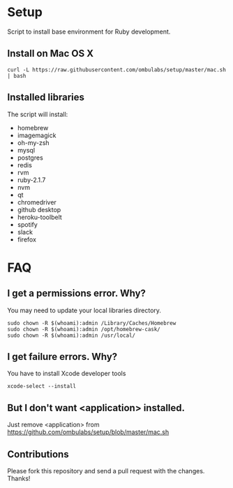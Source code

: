 # Setup

Script to install base environment for Ruby development.

## Install on Mac OS X

```
curl -L https://raw.githubusercontent.com/ombulabs/setup/master/mac.sh | bash
```

## Installed libraries

The script will install:

* homebrew
* imagemagick
* oh-my-zsh
* mysql
* postgres
* redis
* rvm
* ruby-2.1.7
* nvm
* qt
* chromedriver
* github desktop
* heroku-toolbelt
* spotify
* slack
* firefox

# FAQ

## I get a permissions error. Why?

You may need to update your local libraries directory. 

```
sudo chown -R $(whoami):admin /Library/Caches/Homebrew
sudo chown -R $(whoami):admin /opt/homebrew-cask/
sudo chown -R $(whoami):admin /usr/local/
```

## I get failure errors. Why?

You have to install Xcode developer tools

```
xcode-select --install
```

## But I don't want \<application> installed. 

Just remove \<application> from https://github.com/ombulabs/setup/blob/master/mac.sh


## Contributions

Please fork this repository and send a pull request with the changes. Thanks!
